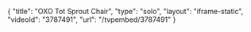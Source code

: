 {
    "title": "OXO Tot Sprout Chair",
    "type": "solo",
    "layout": "iframe-static",
    "videoId": "3787491",
    "url": "\/tvpembed\/3787491"
}